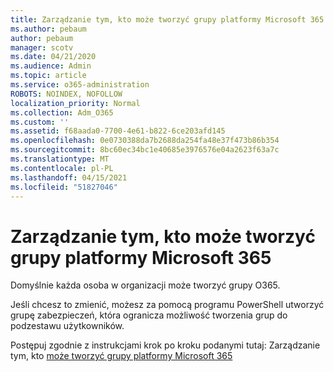 ```yaml
---
title: Zarządzanie tym, kto może tworzyć grupy platformy Microsoft 365
ms.author: pebaum
author: pebaum
manager: scotv
ms.date: 04/21/2020
ms.audience: Admin
ms.topic: article
ms.service: o365-administration
ROBOTS: NOINDEX, NOFOLLOW
localization_priority: Normal
ms.collection: Adm_O365
ms.custom: ''
ms.assetid: f68aada0-7700-4e61-b822-6ce203afd145
ms.openlocfilehash: 0e0730388da7b2688da254fa48e37f473b86b354
ms.sourcegitcommit: 8bc60ec34bc1e40685e3976576e04a2623f63a7c
ms.translationtype: MT
ms.contentlocale: pl-PL
ms.lasthandoff: 04/15/2021
ms.locfileid: "51827046"
---
```

# <a name="manage-who-can-create-microsoft-365-groups"></a>Zarządzanie tym, kto może tworzyć grupy platformy Microsoft 365

Domyślnie każda osoba w organizacji może tworzyć grupy O365.
  
Jeśli chcesz to zmienić, możesz za pomocą programu PowerShell utworzyć grupę zabezpieczeń, która ogranicza możliwość tworzenia grup do podzestawu użytkowników.
  
Postępuj zgodnie z instrukcjami krok po kroku podanymi tutaj: Zarządzanie tym, kto [może tworzyć grupy platformy Microsoft 365](https://docs.microsoft.com/microsoft-365/admin/create-groups/manage-creation-of-groups)
  

